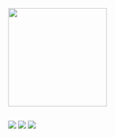 <a href="https://github.com/henribarboza">
  <!-- <img height=200 align="center" src="https://github-readme-stats.vercel.app/api?username=henribarboza&theme=github_dark" /> -->
  <img height=200 align="center" src="https://github-readme-stats.vercel.app/api/top-langs?username=henribarboza&layout=compact&theme=github_dark&langs_count=8&card_width=320" />
</a>

##
<div> 
<a href="https://www.instagram.com/henri_barboza/" target="_blank"><img src="https://img.shields.io/badge/-Instagram-%23E4405F?style=for-the-badge&logo=instagram&logoColor=white" target="_blank"></a>
<a href = "mailto:henr.fe7@gmail.com"><img src="https://img.shields.io/badge/-Gmail-%23333?style=for-the-badge&logo=gmail&logoColor=white" target="_blank"></a>
<a href=www.linkedin.com/in/henri-barboza-4b2a34256" target="_blank"><img src="https://img.shields.io/badge/-LinkedIn-%230077B5?style=for-the-badge&logo=linkedin&logoColor=white" target="_blank"></a> 
  
</div>
<!-- <img align="center" alt="Henri-JS" height="40" whidth="50" src="https://cdn.jsdelivr.net/gh/devicons/devicon/icons/javascript/javascript-plain.svg" /> -->
      
